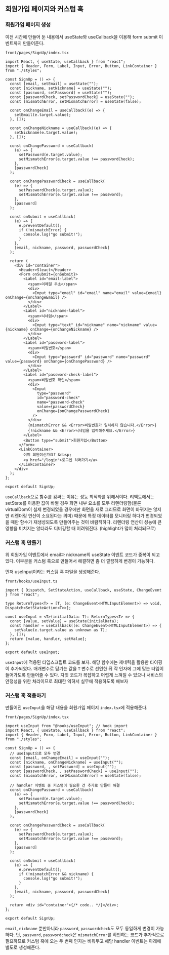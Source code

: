 ﻿## 회원가입 페이지와 커스텀 훅

### 회원가입 페이지 생성

이전 시간에 만들어 둔 내용에서 useState와 useCallback을 이용해 form submit 이벤트까지 만들어준다.

`front/pages/SignUp/index.tsx`

```tsx
import React, { useState, useCallback } from "react";
import { Header, Form, Label, Input, Error, Button, LinkContainer } from "./styles";

const SignUp = () => {
  const [email, setEmail] = useState("");
  const [nickname, setNickname] = useState("");
  const [password, setPassword] = useState("");
  const [passwordCheck, setPasswordCheck] = useState("");
  const [mismatchError, setMismatchError] = useState(false);

  const onChangeEmail = useCallback((e) => {
    setEmail(e.target.value);
  }, []);

  const onChangeNickname = useCallback((e) => {
    setNickname(e.target.value);
  }, []);

  const onChangePassword = useCallback(
    (e) => {
      setPassword(e.target.value);
      setMismatchError(e.target.value !== passwordCheck);
    },
    [passwordCheck]
  );

  const onChangePasswordCheck = useCallback(
    (e) => {
      setPasswordCheck(e.target.value);
      setMismatchError(e.target.value !== password);
    },
    [password]
  );

  const onSubmit = useCallback(
    (e) => {
      e.preventDefault();
      if (!mismatchError) {
        console.log("go submit!");
      }
    },
    [email, nickname, password, passwordCheck]
  );

  return (
    <div id="container">
      <Header>Sleact</Header>
      <Form onSubmit={onSubmit}>
        <Label id="email-label">
          <span>이메일 주소</span>
          <div>
            <Input type="email" id="email" name="email" value={email} onChange={onChangeEmail} />
          </div>
        </Label>
        <Label id="nickname-label">
          <span>닉네임</span>
          <div>
            <Input type="text" id="nickname" name="nickname" value={nickname} onChange={onChangeNickname} />
          </div>
        </Label>
        <Label id="password-label">
          <span>비밀번호</span>
          <div>
            <Input type="password" id="password" name="password" value={password} onChange={onChangePassword} />
          </div>
        </Label>
        <Label id="password-check-label">
          <span>비밀번호 확인</span>
          <div>
            <Input
              type="password"
              id="password-check"
              name="password-check"
              value={passwordCheck}
              onChange={onChangePasswordCheck}
            />
          </div>
          {mismatchError && <Error>비밀번호가 일치하지 않습니다.</Error>}
          {!nickname && <Error>닉네임을 입력해주세요.</Error>}
        </Label>
        <Button type="submit">회원가입</Button>
      </Form>
      <LinkContainer>
        이미 회원이신가요? &nbsp;
        <a href="/login">로그인 하러가기</a>
      </LinkContainer>
    </div>
  );
};

export default SignUp;
```

`useCallback`으로 함수를 감싸는 이유는 성능 최적화를 위해서이다.
리액트에서는 setState를 이용한 값이 바뀔 경우 화면 내부 요소를 모두 리렌더링함(물론 virtualDom이 실제 변경되었을 경우에만 화면을 새로 그리므로 화면이 바뀌지는 않지만 리렌더링 연산이 소요된다는 의미)
때문에 특정 데이터를 모니터링 하다가 변경되었을 때만 함수가 재생성되도록 만들어주는 것이 바람직하다.
리렌더링 연산이 성능에 큰 영향을 미치지는 않더라도 디버깅할 때 어려워진다. (highlight가 많이 처리되므로)

### 커스텀 훅 만들기

위 회원가입 이벤트에서 email과 nickname의 useState 이벤트 코드가 중복이 되고 있다. 이부분을 커스텀 훅으로 만들어서 해결하면 좀 더 깔끔하게 변경이 가능하다.

먼저 useInput이라는 커스텀 훅 파일을 생성해준다.

`front/hooks/useInput.ts`

```tsx
import { Dispatch, SetStateAction, useCallback, useState, ChangeEvent } from "react";

type ReturnTypes<T> = [T, (e: ChangeEvent<HTMLInputElement>) => void, Dispatch<SetStateAction<T>>];

const useInput = <T>(initialData: T): ReturnTypes<T> => {
  const [value, setValue] = useState(initialData);
  const handler = useCallback((e: ChangeEvent<HTMLInputElement>) => {
    setValue(e.target.value as unknown as T);
  }, []);
  return [value, handler, setValue];
};

export default useInput;
```

`useInput`에 적용된 타입스크립트 코드를 보자. 해당 함수에는 제네릭을 활용한 타이핑이 추가되었다.
매개변수로 담기는 값을 `T` 변수로 선언한 뒤 각 인자에 그에 맞는 타입이 들어가도록 만들어줄 수 있다.
자칫 코드가 복잡하고 어렵게 느껴질 수 있으나 서비스의 안정성을 위한 처리이므로 최대한 익혀서 실무에 적용하도록 해보자

### 커스텀 훅 적용하기

만들어진 `useInput`을 해당 내용을 회원가입 페이지 `index.tsx`에 적용해준다.

`front/pages/SignUp/index.tsx`

```tsx
import useInput from "@hooks/useInput"; // hook import
import React, { useState, useCallback } from "react";
import { Header, Form, Label, Input, Error, Button, LinkContainer } from "./styles";

const SignUp = () => {
  // useInput으로 모두 변경
  const [email, onChangeEmail] = useInput("");
  const [nickname, onChangeNickname] = useInput("");
  const [password, , setPassword] = useInput("");
  const [passwordCheck, , setPasswordCheck] = useInput("");
  const [mismatchError, setMismatchError] = useState(false);

  // handler 이벤트 중 커스텀이 필요한 건 추가로 만들어 해결
  const onChangePassword = useCallback(
    (e) => {
      setPassword(e.target.value);
      setMismatchError(e.target.value !== passwordCheck);
    },
    [passwordCheck]
  );

  const onChangePasswordCheck = useCallback(
    (e) => {
      setPasswordCheck(e.target.value);
      setMismatchError(e.target.value !== password);
    },
    [password]
  );

  const onSubmit = useCallback(
    (e) => {
      e.preventDefault();
      if (!mismatchError && nickname) {
        console.log("go submit!");
      }
    },
    [email, nickname, password, passwordCheck]
  );

  return <div id="container">{/* code.. */}</div>;
};

export default SignUp;
```

`email`, `nickname` 뿐만아니라 `password`, `passwordcheck`도 모두 동일하게 변경이 가능하다.
단, `password`, `passwordcheck`은 `mismatchError`를 확인하는 코드가 추가적으로 필요하므로 커스텀 훅에 오는 두 번째 인자는 비워두고 해당 handler 이벤트는 아래에 별도로 생성해준다.
